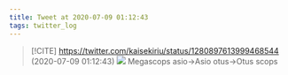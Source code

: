 ```yaml
---
title: Tweet at 2020-07-09 01:12:43
tags: twitter_log
---
```


> [!CITE] https://twitter.com/kaisekiriu/status/1280897613999468544 (2020-07-09 01:12:43)
> ![](https://twitter.com/kaisekiriu/status/1280897613999468544)
> Megascops asio→Asio otus→Otus scops
